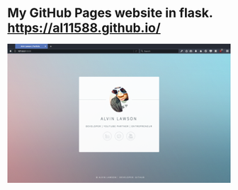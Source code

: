 # My GitHub Pages website in flask. https://al11588.github.io/

![Imade of website](https://raw.githubusercontent.com/al11588/websiteinflask/master/Screen%20Shot%202017-03-11%20at%201.36.30%20AM.png?token=AFM1uEu5nj-NeOf3YfKVZrnyUbRzO_Mvks5Y16ZYwA%3D%3D)
